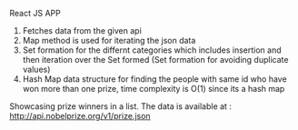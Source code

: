 React JS APP

1) Fetches data from the given api
2) Map method is used for iterating the json data
3) Set formation for the  differnt categories which includes insertion and then iteration over the Set formed (Set formation for avoiding duplicate values)
4) Hash Map data structure for finding the people with same id who have won more than one prize, time complexity is O(1) since its a hash map

Showcasing prize winners in a list. The data is available at : http://api.nobelprize.org/v1/prize.json

